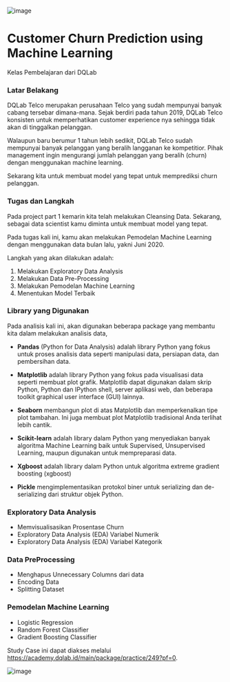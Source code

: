 ![image](https://user-images.githubusercontent.com/62486840/147903104-9401580f-bd80-4744-a44f-c3cb25be7ecb.png)

# Customer Churn Prediction using Machine Learning
Kelas Pembelajaran dari DQLab

### Latar Belakang

DQLab Telco merupakan perusahaan Telco yang sudah mempunyai banyak cabang tersebar dimana-mana. Sejak berdiri pada tahun 2019, DQLab Telco konsisten untuk memperhatikan customer experience nya sehingga tidak akan di tinggalkan pelanggan.

Walaupun baru berumur 1 tahun lebih sedikit, DQLab Telco sudah mempunyai banyak pelanggan yang beralih langganan ke kompetitior. Pihak management ingin mengurangi jumlah pelanggan yang beralih (churn) dengan menggunakan machine learning.

Sekarang kita untuk membuat model yang tepat untuk memprediksi churn pelanggan.

### Tugas dan Langkah
Pada project part 1 kemarin kita telah melakukan Cleansing Data. Sekarang, sebagai data scientist kamu diminta untuk membuat model yang tepat.

Pada tugas kali ini, kamu akan melakukan Pemodelan Machine Learning dengan menggunakan data bulan lalu, yakni Juni 2020.

Langkah yang akan dilakukan adalah:

1. Melakukan Exploratory Data Analysis
2. Melakukan Data Pre-Processing
3. Melakukan Pemodelan Machine Learning
4. Menentukan Model Terbaik

### Library yang Digunakan
Pada analisis kali ini, akan digunakan beberapa package yang membantu kita dalam melakukan analisis data,

* **Pandas** (Python for Data Analysis) adalah library Python yang fokus untuk proses analisis data seperti manipulasi data, persiapan data, dan pembersihan data.

* **Matplotlib** adalah library Python yang fokus pada visualisasi data seperti membuat plot grafik. Matplotlib dapat digunakan dalam skrip Python, Python dan IPython shell, server aplikasi web, dan beberapa toolkit graphical user interface (GUI) lainnya.

* **Seaborn** membangun plot di atas Matplotlib dan memperkenalkan tipe plot tambahan. Ini juga membuat plot Matplotlib tradisional Anda terlihat lebih cantik.

* **Scikit-learn** adalah library dalam Python yang menyediakan banyak algoritma Machine Learning baik untuk Supervised, Unsupervised Learning, maupun digunakan untuk mempreparasi data.


* **Xgboost** adalah library dalam Python untuk algoritma extreme gradient boosting (xgboost)


* **Pickle** mengimplementasikan protokol biner untuk serializing dan de-serializing dari struktur objek Python.

### Exploratory Data Analysis

* Memvisualisasikan Prosentase Churn 
* Exploratory Data Analysis (EDA) Variabel Numerik 
* Exploratory Data Analysis (EDA) Variabel Kategorik 

### Data PreProcessing
* Menghapus Unnecessary Columns dari data  
* Encoding Data  
* Splitting Dataset 

### Pemodelan Machine Learning
* Logistic Regression
* Random Forest Classifier
* Gradient Boosting Classifier


Study Case ini dapat diakses melalui https://academy.dqlab.id/main/package/practice/249?pf=0.

![image](https://user-images.githubusercontent.com/62486840/148069833-9bacde97-55b3-4943-8b82-f8ffb4959240.png)


